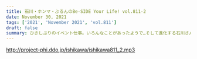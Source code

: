 ```yaml
---
title: 石川・ホンマ・ぶるんのBe-SIDE Your Life! vol.811-2
date: November 30, 2021
tags: ['2021', 'November 2021', 'vol.811']
draft: false
summary: ひさしぶりのイベント仕事。いろんなことがあったようで…そして進化する石川さんです。
---
```


http://project-phi.ddo.jp/ishikawa/ishikawa811_2.mp3